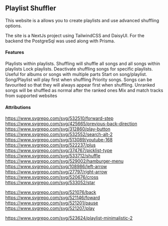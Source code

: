 ## Playlist Shuffler
This website is a allows you to create playlists and use advanced shuffling options.

The site is a NextJs project using TailwindCSS and DaisyUI. For the backend the PostgreSql was used along with Prisma.


#### Features

Playlists within playlists. Shuffling will shuffle all songs and all songs within playlists
Lock playlists. Deactivate shuffling songs for specific playlists. Useful for albums or songs with multiple parts
Start on song/playlist. Song/Playlist will play first when shuffling
Priority songs. Songs can be favourited so that they will always appear first when shuffling. Unranked songs will be shuffled as normal after the ranked ones
Mix and match tracks from supported websites


#### Attributions
https://www.svgrepo.com/svg/532510/forward-step
https://www.svgrepo.com/svg/425665/previous-back-direction
https://www.svgrepo.com/svg/312860/play-button
https://www.svgrepo.com/svg/532552/search-alt-2
https://www.svgrepo.com/svg/513089/youtube-168
https://www.svgrepo.com/svg/522237/plus
https://www.svgrepo.com/svg/374767/picklist-type
https://www.svgrepo.com/svg/533712/shuffle
https://www.svgrepo.com/svg/529002/hamburger-menu 
https://www.svgrepo.com/svg/108986/left-arrow
https://www.svgrepo.com/svg/27797/right-arrow
https://www.svgrepo.com/svg/520676/cross
https://www.svgrepo.com/svg/533052/star

https://www.svgrepo.com/svg/521076/back
https://www.svgrepo.com/svg/521146/foward
https://www.svgrepo.com/svg/521201/pause
https://www.svgrepo.com/svg/521207/play

https://www.svgrepo.com/svg/523624/playlist-minimalistic-2